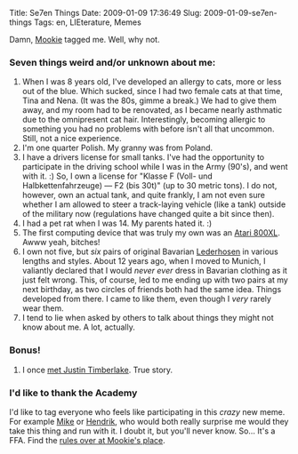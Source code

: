 Title: Se7en Things
Date: 2009-01-09 17:36:49
Slug: 2009-01-09-se7en-things
Tags: en, LIEterature, Memes


Damn, [Mookie][1] tagged me. Well, why not.

### Seven things weird and/or unknown about me:

  1. When I was 8 years old, I've developed an allergy to cats, more or less out of the blue. Which sucked, since I had two female cats at that time, Tina and Nena. (It was the 80s, gimme a break.) We had to give them away, and my room had to be renovated, as I became nearly asthmatic due to the omnipresent cat hair. Interestingly, becoming allergic to something you had no problems with before isn't all that uncommon. Still, not a nice experience.
  2. I'm one quarter Polish. My granny was from Poland.
  3. I have a drivers license for small tanks. I've had the opportunity to participate in the driving school while I was in the Army (90's), and went with it. :) So, I own a license for "Klasse F (Voll- und Halbkettenfahrzeuge) — F2 (bis 30t)" (up to 30 metric tons). I do not, however, own an actual tank, and quite frankly, I am not even sure whether I am allowed to steer a track-laying vehicle (like a tank) outside of the military now (regulations have changed quite a bit since then).
  4. I had a pet rat when I was 14. My parents hated it. :)
  5. The first computing device that was truly my own was an [Atari 800XL][2]. Awww yeah, bitches!
  6. I own not five, but _six_ pairs of original Bavarian [Lederhosen][3] in various lengths and styles. About 12 years ago, when I moved to Munich, I valiantly declared that I would _never ever_ dress in Bavarian clothing as it just felt wrong. This, of course, led to me ending up with two pairs at my next birthday, as two circles of friends both had the same idea. Things developed from there. I came to like them, even though I _very_ rarely wear them. 
  7. I tend to lie when asked by others to talk about things they might not know about me. A lot, actually.

### Bonus!

  1. I once [met Justin Timberlake][4]. True story.

### I'd like to thank the Academy

I'd like to tag everyone who feels like participating in this _crazy_ new
meme. For example [Mike][5] or [Hendrik][6], who would both really surprise me
would they take this thing and run with it. I doubt it, but you'll never know.
So… It's a FFA. Find the [rules over at Mookie's place][1].

   [1]: http://ultramookie.com/wayback/2009/01/08/se7en-things/
   [2]: http://www.powerset.com/explore/semhtml/Atari_8-bit_family?query=Atari+800XL
   [3]: http://www.powerset.com/explore/semhtml/Lederhosen
   [4]: http://carlo.zottmann.org/2007/06/21/weissbier-with-timberlake/
   [5]: http://mikewest.org/
   [6]: http://hmans.net/
